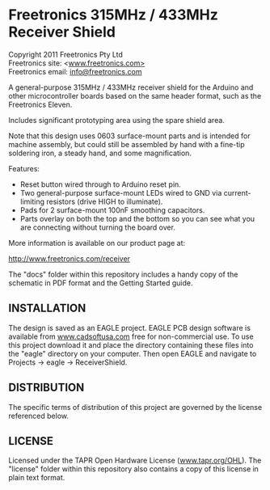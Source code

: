 Freetronics 315MHz / 433MHz Receiver Shield
===========================================
Copyright 2011 Freetronics Pty Ltd  
Freetronics site:  <www.freetronics.com>  
Freetronics email: <info@freetronics.com>  

A general-purpose 315MHz / 433MHz receiver shield for the Arduino
and other microcontroller boards based on the same header format, such
as the Freetronics Eleven.

Includes significant prototyping area using the spare shield area.

Note that this design uses 0603 surface-mount parts and is intended for
machine assembly, but could still be assembled by hand with a fine-tip
soldering iron, a steady hand, and some magnification.

Features:

 * Reset button wired through to Arduino reset pin.
 * Two general-purpose surface-mount LEDs wired to GND via current-
   limiting resistors (drive HIGH to illuminate).
 * Pads for 2 surface-mount 100nF smoothing capacitors.
 * Parts overlay on both the top and the bottom so you can see what you
   are connecting without turning the board over.

More information is available on our product page at:

  http://www.freetronics.com/receiver

The "docs" folder within this repository includes a handy copy of the
schematic in PDF format and the Getting Started guide.


INSTALLATION
------------
The design is saved as an EAGLE project. EAGLE PCB design software is
available from www.cadsoftusa.com free for non-commercial use. To use
this project download it and place the directory containing these files
into the "eagle" directory on your computer. Then open EAGLE and
navigate to Projects -> eagle -> ReceiverShield.


DISTRIBUTION
------------
The specific terms of distribution of this project are governed by the
license referenced below.


LICENSE
-------
Licensed under the TAPR Open Hardware License (www.tapr.org/OHL).
The "license" folder within this repository also contains a copy of
this license in plain text format.
